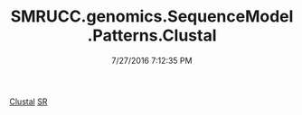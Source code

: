 ﻿---
title: SMRUCC.genomics.SequenceModel.Patterns.Clustal
date: 7/27/2016 7:12:35 PM
---

[Clustal](T-SMRUCC.genomics.SequenceModel.Patterns.Clustal.Clustal.html)
[SR](T-SMRUCC.genomics.SequenceModel.Patterns.Clustal.SR.html)
